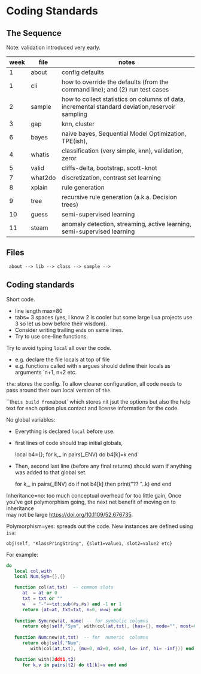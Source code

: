 # Coding Standards

## The Sequence

Note: validation  introduced very early.

|week|file | notes|
|----|-----|--------|
|  1|about  | config defaults||
|  1|cli    | how to  override the defaults (from the command line); and (2) run test cases|
|  2|sample | how to collect  statistics on columns  of data, incremental standard deviation,reservoir sampling|
|  3|gap    | knn, cluster  |random projections (with  Fastmap)|
|  6|bayes  | naive bayes,   Sequential Model Optimization, TPE(ish), |
|  4|whatis | classification (very simple, knn),  validation, zeror|
|  5|valid  | cliffs-delta, bootstrap, scott-knot|
|  7|what2do| discretization, contrast set learning| planning, monitoring, Fayyad-Irrani,  chi-merge|
|  8|xplain | rule generation  |
|  9|tree   | recursive rule generation  (a.k.a. Decision trees)|
| 10|guess  | semi-supervised learning    |
| 11|steam  | anomaly detection, streaming, active learning,  semi-supervised learning|

## Files

     about --> lib --> class --> sample -->  

## Coding standards

Short code. 
- line   length max=80
- tabs= 3  spaces (yes, I know 2 is cooler but some large Lua projects use 3 so  let us bow  before their  wisdom).
- Consider writing trailing `end`s on  same lines. 
- Try  to  use one-line functions.

Try to  avoid typing  `local`  all over the code.
- e.g. declare the  file locals at top of file
- e.g. functions called with `n` argues should define their locals
  as arguments `n+1, n+2 etc.

`the`: stores the config. To allow cleaner configuration,
all  code needs to pass around their own local version
of `the`.

``the` is build from `about` which stores nit jsut the options
but also the help text for each option plus 
contact and license information
for the code.

No global variables: 
- Everything is declared `local` before use.
- first lines of code should  trap initial globals, 

     local b4={}; for k,_ in pairs(_ENV) do b4[k]=k end

- Then, second  last line (before any final returns) 
  should  warn if  anything was added to  that global set.

     for k,_ in pairs(_ENV) do if not b4[k] then print("?? "..k) end end

Inheritance=no:  too much conceptual  overhead for  too  little gain,
Once  you've got polymorphism going, the next net benefit of moving on to inheritance  
may not be large
https://doi.org/10.1109/52.676735.

Polymorphism=yes: spreads out the code. New instances are defined using `isa`:

    obj(self, "KlassPringString", {slot1=value1, slot2=value2 etc}

For example:

```lua
do
   local col,with
   local Num,Sym={},{}

   function col(at,txt)  -- common slots
      at  = at or 0
      txt = txt or ""
      w   = "-"==txt:sub(#s,#s) and -1 or 1
      return {at=at, txt=txt, n=0, w=w} end
   
   function Sym:new(at, name) -- for symbolic columns
      return obj(self,"Sym", with(col(at,txt), {has={}, mode="", most=0})) end
   
   function Num:new(at,txt)  -- for  numeric  columns
      return obj(self,"Num",
         with(col(at,txt), {mu=0, m2=0, sd=0, lo= inf, hi= -inf})) end end

   function with(2ddt1,t2)
      for k,v in pairs(t2) do t1[k]=v end end
```



